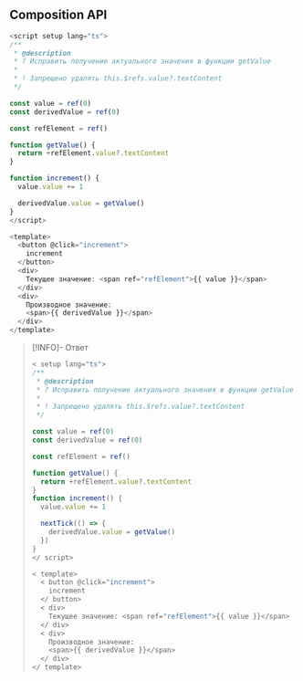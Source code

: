 ## Composition API
```ts
<script setup lang="ts">
/**
 * @description
 * ? Исправить получение актуального значения в функции getValue
 *
 * ! Запрещено удалять this.$refs.value?.textContent
 */

const value = ref(0)
const derivedValue = ref(0)

const refElement = ref()

function getValue() {
  return +refElement.value?.textContent
}

function increment() {
  value.value += 1

  derivedValue.value = getValue()
}
</script>

<template>
  <button @click="increment">
    increment
  </button>
  <div>
    Текущее значение: <span ref="refElement">{{ value }}</span>
  </div>
  <div>
    Производное значение:
    <span>{{ derivedValue }}</span>
  </div>
</template>
```

> [!INFO]- Ответ
> >
> ```ts
> < setup lang="ts">
> /**
>  * @description
>  * ? Исправить получение актуального значения в функции getValue
>  *
>  * ! Запрещено удалять this.$refs.value?.textContent
>  */
> 
> const value = ref(0)
> const derivedValue = ref(0)
> 
> const refElement = ref()
> 
> function getValue() {
>   return +refElement.value?.textContent
> }
> function increment() {
>   value.value += 1
> 
>   nextTick(() => {
>     derivedValue.value = getValue()
>   })
> }
> </ script>
> 
> < template>
>   < button @click="increment">
>     increment
>   </ button>
>   < div>
>     Текущее значение: <span ref="refElement">{{ value }}</span>
>   </ div>
>   < div>
>     Производное значение:
>     <span>{{ derivedValue }}</span>
>   </ div>
> </ template>
> ```
